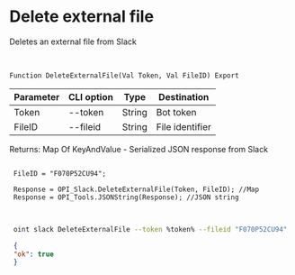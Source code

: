 ﻿---
sidebar_position: 5
---

# Delete external file
 Deletes an external file from Slack


<br/>


`Function DeleteExternalFile(Val Token, Val FileID) Export`

 | Parameter | CLI option | Type | Destination |
 |-|-|-|-|
 | Token | --token | String | Bot token |
 | FileID | --fileid | String | File identifier |

 
 Returns: Map Of KeyAndValue - Serialized JSON response from Slack





```bsl title="Code example"
 
 FileID = "F070P52CU94";
 
 Response = OPI_Slack.DeleteExternalFile(Token, FileID); //Map
 Response = OPI_Tools.JSONString(Response); //JSON string
 
```
	


```sh title="CLI command example"
 
 oint slack DeleteExternalFile --token %token% --fileid "F070P52CU94"

```

```json title="Result"
 {
 "ok": true
 }
```
